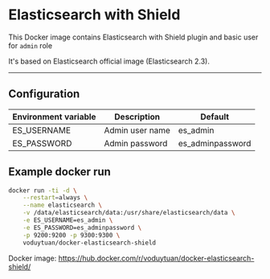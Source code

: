 # Elasticsearch with Shield

This Docker image contains Elasticsearch with Shield plugin and basic user for `admin` role

It's based on Elasticsearch official image (Elasticsearch 2.3).

***

## Configuration

Environment variable | Description                   | Default
-------------------- | ----------------------------- | --------
ES_USERNAME          | Admin user name      | es_admin
ES_PASSWORD          | Admin password | es_adminpassword

## Example docker run
```bash
docker run -ti -d \
	--restart=always \
	--name elasticsearch \
	-v /data/elasticsearch/data:/usr/share/elasticsearch/data \
	-e ES_USERNAME=es_admin \
	-e ES_PASSWORD=es_adminpassword \
	-p 9200:9200 -p 9300:9300 \
	voduytuan/docker-elasticsearch-shield
```
Docker image: https://hub.docker.com/r/voduytuan/docker-elasticsearch-shield/
